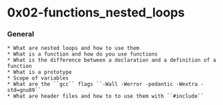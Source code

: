 # 0x02-functions_nested_loops

### General

    * What are nested loops and how to use them
    * What is a function and how do you use functions
    * What is the difference between a declaration and a definition of a function
    * What is a prototype
    * Scope of variables
    * What are the ``gcc`` flags ``-Wall -Werror -pedantic -Wextra -std=gnu89``
    * What are header files and how to to use them with ``#include``
